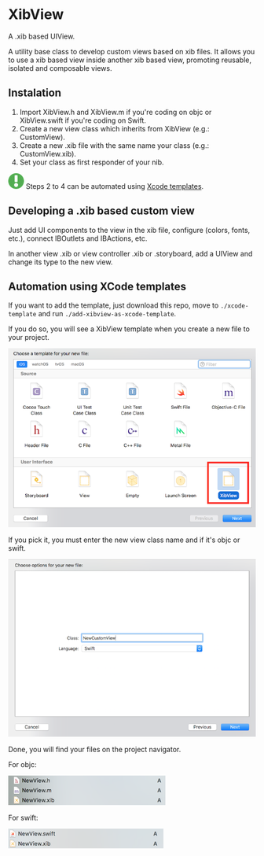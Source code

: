 
# XibView
A .xib based UIView.

A utility base class to develop custom views based on xib files.
It allows you to use a xib based view inside another xib based view, promoting reusable, isolated and composable views.

## Instalation

1. Import XibView.h and XibView.m if you're coding on objc or XibView.swift if you're coding on Swift.
2. Create a new view class which inherits from XibView (e.g.: CustomView).
3. Create a new .xib file with the same name your class (e.g.: CustomView.xib).
4. Set your class as first responder of your nib.

![Tip](assets/tip.png)
Steps 2 to 4 can be automated using [Xcode templates](##Automation-Using-XCode-Templates).

## Developing a .xib based custom view

Just add UI components to the view in the xib file, configure (colors, fonts, etc.), connect IBOutlets and IBActions, etc.

In another view .xib or view controller .xib or .storyboard, add a UIView and change its type to the new view.

## Automation using XCode templates

If you want to add the template, just download this repo, move to `./xcode-template` and run `./add-xibview-as-xcode-template`.

If you do so, you will see a XibView template when you create a new file to your project.

![img1](assets/xibfile-on-xcode-new-file-popup.png)

If you pick it, you must enter the new view class name and if it's objc or swift.

![img2](assets/view-name-and-language.png)

Done, you will find your files on the project navigator.

For objc:

![img3](assets/added-files-objc.png)

For swift:

![img4](assets/added-files-swift.png)
